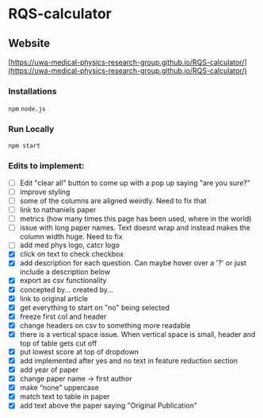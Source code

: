 # RQS-calculator

## Website
[https://uwa-medical-physics-research-group.github.io/RQS-calculator/](https://uwa-medical-physics-research-group.github.io/RQS-calculator/)


### Installations

`npm`
`node.js`

### Run Locally

`npm start`

### Edits to implement:

- [ ] Edit "clear all" button to come up with a pop up saying "are you sure?"
- [ ] improve styling
- [ ] some of the columns are aligned weirdly. Need to fix that
- [ ] link to nathaniels paper
- [ ] metrics (how many times this page has been used, where in the world)
- [ ] issue with long paper names. Text doesnt wrap and instead makes the column width huge. Need to fix
- [ ] add med phys logo, catcr logo
- [x] click on text to check checkbox
- [x] add description for each question. Can maybe hover over a '?' or just include a description below
- [x] export as csv functionality
- [x] concepted by... created by...
- [x] link to original article
- [x] get everything to start on "no" being selected
- [X] freeze first col and header
- [X] change headers on csv to something more readable
- [x] there is a vertical space issue. When vertical space is small, header and top of table gets cut off
- [x] put lowest score at top of dropdown
- [x]  add implemented after yes and no text in feature reduction section
- [x]  add year of paper
- [x]  change paper name → first author
- [x]  make “none” uppercase
- [x]  match text to table in paper
- [x]  add text above the paper saying "Original Publication"
